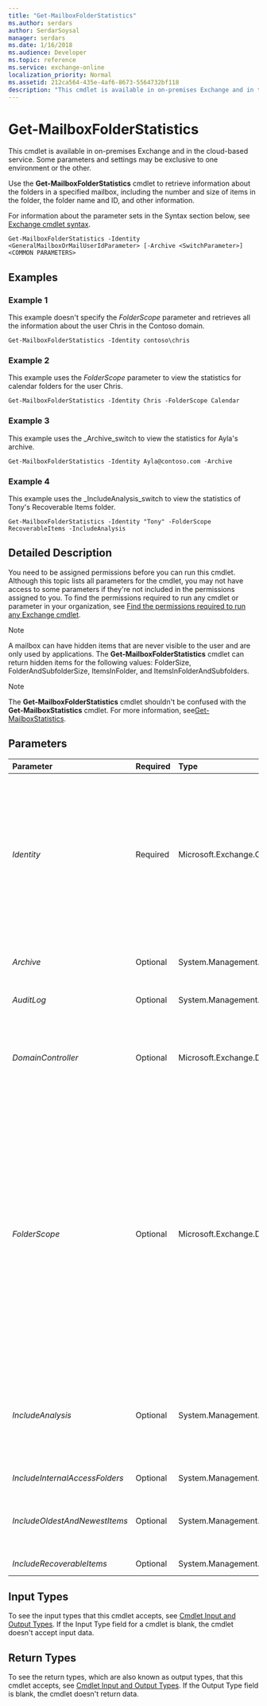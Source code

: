 ```yaml
---
title: "Get-MailboxFolderStatistics"
ms.author: serdars
author: SerdarSoysal
manager: serdars
ms.date: 1/16/2018
ms.audience: Developer
ms.topic: reference
ms.service: exchange-online
localization_priority: Normal
ms.assetid: 212ca564-435e-4af6-8673-5564732bf118
description: "This cmdlet is available in on-premises Exchange and in the cloud-based service. Some parameters and settings may be exclusive to one environment or the other."
---
```


# Get-MailboxFolderStatistics

This cmdlet is available in on-premises Exchange and in the cloud-based service. Some parameters and settings may be exclusive to one environment or the other. 
  
Use the **Get-MailboxFolderStatistics** cmdlet to retrieve information about the folders in a specified mailbox, including the number and size of items in the folder, the folder name and ID, and other information.
  
For information about the parameter sets in the Syntax section below, see [Exchange cmdlet syntax](https://technet.microsoft.com/library/bb123552.aspx). 
  
```
Get-MailboxFolderStatistics -Identity <GeneralMailboxOrMailUserIdParameter> [-Archive <SwitchParameter>] <COMMON PARAMETERS>

```

## Examples
<a name="Examples"> </a>

### Example 1

This example doesn't specify the  _FolderScope_ parameter and retrieves all the information about the user Chris in the Contoso domain.
  
```
Get-MailboxFolderStatistics -Identity contoso\chris
```

### Example 2

This example uses the  _FolderScope_ parameter to view the statistics for calendar folders for the user Chris.
  
```
Get-MailboxFolderStatistics -Identity Chris -FolderScope Calendar
```

### Example 3

This example uses the  _Archive_switch to view the statistics for Ayla's archive.
  
```
Get-MailboxFolderStatistics -Identity Ayla@contoso.com -Archive
```

### Example 4

This example uses the  _IncludeAnalysis_switch to view the statistics of Tony's Recoverable Items folder.
  
```
Get-MailboxFolderStatistics -Identity "Tony" -FolderScope RecoverableItems -IncludeAnalysis
```

## Detailed Description
<a name="DetailedDescription"> </a>

You need to be assigned permissions before you can run this cmdlet. Although this topic lists all parameters for the cmdlet, you may not have access to some parameters if they're not included in the permissions assigned to you. To find the permissions required to run any cmdlet or parameter in your organization, see [Find the permissions required to run any Exchange cmdlet](https://technet.microsoft.com/library/mt432940.aspx).
  
> [!NOTE]
> A mailbox can have hidden items that are never visible to the user and are only used by applications. The **Get-MailboxFolderStatistics** cmdlet can return hidden items for the following values: FolderSize, FolderAndSubfolderSize, ItemsInFolder, and ItemsInFolderAndSubfolders.
  
> [!NOTE]
> The **Get-MailboxFolderStatistics** cmdlet shouldn't be confused with the **Get-MailboxStatistics** cmdlet. For more information, see[Get-MailboxStatistics](get-mailboxstatistics.md). 
  
## Parameters
<a name="DetailedDescription"> </a>

|**Parameter**|**Required**|**Type**|**Description**|
|:-----|:-----|:-----|:-----|
| _Identity_ <br/> |Required  <br/> |Microsoft.Exchange.Configuration.Tasks.GeneralMailboxOrMailUserIdParameter  <br/> | The _Identity_ parameter specifies the identity of the mailbox or mail user. You can use any value that uniquely identifies the mailbox or mail user. <br/>  For example: <br/>  Name <br/>  Display name <br/>  Alias <br/>  Distinguished name (DN) <br/>  Canonical DN <br/>  _\<domain name\>_\ _\<account name\>_ <br/>  Email address <br/>  GUID <br/> **LegacyExchangeDN** <br/> **SamAccountName** <br/>  User ID or user principal name (UPN) <br/> |
| _Archive_ <br/> |Optional  <br/> |System.Management.Automation.SwitchParameter  <br/> |The  _Archive_switch specifies whether to return the usage statistics of the archive associated with the mailbox or mail user. You don't need to specify a value with this switch.  <br/> |
| _AuditLog_ <br/> |Optional  <br/> |System.Management.Automation.SwitchParameter  <br/> |This parameter is reserved for internal Microsoft use.  <br/> |
| _DomainController_ <br/> |Optional  <br/> |Microsoft.Exchange.Data.Fqdn  <br/> |This parameter is available only in on-premises Exchange.  <br/> The  _DomainController_ parameter specifies the domain controller that's used by this cmdlet to read data from or write data to Active Directory. You identify the domain controller by its fully qualified domain name (FQDN). For example, `dc01.contoso.com`.  <br/> |
| _FolderScope_ <br/> |Optional  <br/> |Microsoft.Exchange.Data.Directory.SystemConfiguration.ElcFolderType  <br/> | The _FolderScope_ parameter specifies the scope of the search by folder type. Valid parameter values include: <br/>  `All` <br/>  `Archive` <br/>  `Calendar` <br/>  `Contacts` <br/>  `ConversationHistory` <br/>  `DeletedItems` <br/>  `Drafts` <br/>  `Inbox` <br/>  `JunkEmail` <br/>  `Journal` <br/>  `LegacyArchiveJournals` <br/>  `ManagedCustomFolder` <br/>  `NonIpmRoot` <br/>  `Notes` <br/>  `Outbox` <br/>  `Personal` <br/>  `RecoverableItems` <br/>  `RssSubscriptions` <br/>  `SentItems` <br/>  `SyncIssues` <br/>  `Tasks` <br/>  The `ManagedCustomFolder` value returns output for all managed custom folders. The `RecoverableItems` value returns output for the Recoverable Items folder and the Deletions, DiscoveryHolds, Purges, and Versions subfolders. <br/> |
| _IncludeAnalysis_ <br/> |Optional  <br/> |System.Management.Automation.SwitchParameter  <br/> |The  _IncludeAnalysis_switch specifies whether to scan all items within a folder and return statistics related to the folder and item size. You don't need to specify a value with this switch.  <br/> You should use this switch for troubleshooting purposes, because the command might take a long time to complete.  <br/> |
| _IncludeInternalAccessFolders_ <br/> |Optional  <br/> |System.Management.Automation.SwitchParameter  <br/> |This parameter is reserved for internal Microsoft use.  <br/> |
| _IncludeOldestAndNewestItems_ <br/> |Optional  <br/> |System.Management.Automation.SwitchParameter  <br/> |The  _IncludeOldestAndNewestItems_switch specifies whether to return the dates of the oldest and newest items in each folder. You don't need to specify a value with this switch.  <br/> |
| _IncludeRecoverableItems_ <br/> |Optional  <br/> |System.Management.Automation.SwitchParameter  <br/> |This parameter is reserved for internal Microsoft use.  <br/> |
   
## Input Types
<a name="InputTypes"> </a>

To see the input types that this cmdlet accepts, see [Cmdlet Input and Output Types](http://go.microsoft.com/fwlink/p/?linkId=616387). If the Input Type field for a cmdlet is blank, the cmdlet doesn't accept input data. 
  
## Return Types
<a name="ReturnTypes"> </a>

To see the return types, which are also known as output types, that this cmdlet accepts, see [Cmdlet Input and Output Types](http://go.microsoft.com/fwlink/p/?linkId=616387). If the Output Type field is blank, the cmdlet doesn't return data. 
  

